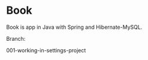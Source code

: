 # Book

Book is app in Java with Spring and Hibernate-MySQL.

Branch:

001-working-in-settings-project

